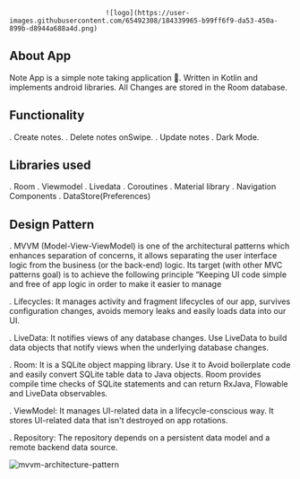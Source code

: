
                            ![logo](https://user-images.githubusercontent.com/65492308/184339965-b99ff6f9-da53-450a-899b-d8944a688a4d.png)

About App
-------------------------------------------------------

Note App is a simple note taking application 📝. Written in Kotlin and implements android libraries. All Changes are stored in the Room database.


Functionality
-------------------------------------------------------
. Create notes.
. Delete notes onSwipe.
. Update notes
. Dark Mode.

Libraries used
-------------------------------------------------------
. Room
. Viewmodel
. Livedata
. Coroutines
. Material library
. Navigation Components
. DataStore(Preferences)

Design Pattern
-------------------------------------------------------
. MVVM (Model-View-ViewModel) is one of the architectural patterns which enhances separation of concerns, 
  it allows separating the user interface logic from the business (or the back-end) logic. 
  Its target (with other MVC patterns goal) is to achieve the following principle
  “Keeping UI code simple and free of app logic in order to make it easier to manage

. Lifecycles: It manages activity and fragment lifecycles of our app,
  survives configuration changes, avoids memory leaks and easily loads data into our UI.

. LiveData: It notifies views of any database changes.
  Use LiveData to build data objects that notify views when the underlying database changes.

. Room: It is a SQLite object mapping library. 
  Use it to Avoid boilerplate code and easily convert SQLite table data to Java objects.
  Room provides compile time checks of SQLite statements and can return RxJava, Flowable and LiveData observables.

. ViewModel: It manages UI-related data in a lifecycle-conscious way.
  It stores UI-related data that isn't destroyed on app rotations.

. Repository: The repository depends on a persistent data model and a remote backend data source.


![mvvm-architecture-pattern](https://user-images.githubusercontent.com/65492308/184340019-d7a51cf7-9d1c-42bd-9fb5-3940f2bf5fc6.png)

